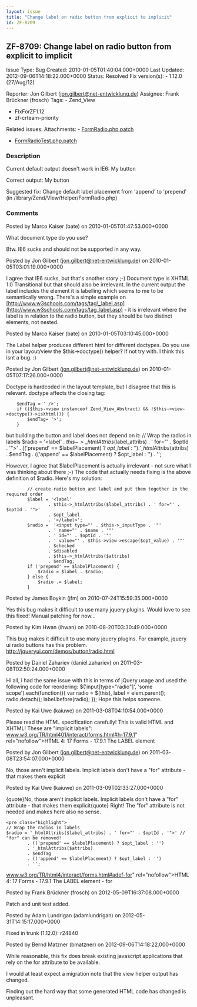 ```yaml
---
layout: issue
title: "Change label on radio button from explicit to implicit"
id: ZF-8709
---
```


ZF-8709: Change label on radio button from explicit to implicit
---------------------------------------------------------------

 Issue Type: Bug Created: 2010-01-05T01:40:04.000+0000 Last Updated: 2012-09-06T14:18:22.000+0000 Status: Resolved Fix version(s): - 1.12.0 (27/Aug/12)
 
 Reporter:  Jon Gilbert (jon.gilbert@net-entwicklung.de)  Assignee:  Frank Brückner (frosch)  Tags: - Zend\_View
- FixForZF1.12
- zf-crteam-priority
 
 Related issues: 
 Attachments: - [FormRadio.php.patch](/issues/secure/attachment/15071/FormRadio.php.patch)
- [FormRadioTest.php.patch](/issues/secure/attachment/15072/FormRadioTest.php.patch)
 
### Description

Current default output doesn't work in IE6: My button

Correct output: My button

Suggested fix: Change default label placement from 'append' to 'prepend' (in /library/Zend/View/Helper/FormRadio.php)

 

 

### Comments

Posted by Marco Kaiser (bate) on 2010-01-05T01:47:53.000+0000

What document type do you use?

Btw. IE6 sucks and should not be supported in any way.

 

 

Posted by Jon Gilbert (jon.gilbert@net-entwicklung.de) on 2010-01-05T03:01:19.000+0000

I agree that IE6 sucks, but that's another story ;-) Document type is XHTML 1.0 Transitional but that should also be irrelevant. In the current output the label includes the element it is labelling which seems to me to be semantically wrong. There's a simple example on [http://www.w3schools.com/tags/tag\_label.asp](http://www.w3schools.com/tags/tag_label.asp) - it is irrelevant where the label is in relation to the radio button, but they should be two distinct elements, not nested.

 

 

Posted by Marco Kaiser (bate) on 2010-01-05T03:10:45.000+0000

The Label helper produces different html for different doctypes. Do you use in your layout/view the $this->doctype() helper? If not try with. I think this isnt a bug. :)

 

 

Posted by Jon Gilbert (jon.gilbert@net-entwicklung.de) on 2010-01-05T07:17:26.000+0000

Doctype is hardcoded in the layout template, but I disagree that this is relevant. doctype affects the closing tag:

 
        $endTag = ' />';
        if (($this->view instanceof Zend_View_Abstract) && !$this->view->doctype()->isXhtml()) {
            $endTag= '>';
        }


but building the button and label does not depend on it: // Wrap the radios in labels $radio = '<label' . $this->\_htmlAttribs($label\_attribs) . ' for="' . $optId . '">' . (('prepend' == $labelPlacement) ? $opt\_label : '') . '\_htmlAttribs($attribs) . $endTag . (('append' == $labelPlacement) ? $opt\_label : '') . '';

However, I agree that $labelPlacement is actually irrelevant - not sure what I was thinking about there ;-) The code that actually needs fixing is the above definition of $radio. Here's my solution:

 
            // create radio button and label and put them together in the required order
            $label = '<label'
                    . $this->_htmlAttribs($label_attribs) . ' for="' . $optId . '">'
                    . $opt_label
                    . '</label>';
            $radio =  '<input type="' . $this->_inputType . '"'
                    . ' name="' . $name . '"'
                    . ' id="' . $optId . '"'
                    . ' value="' . $this->view->escape($opt_value) . '"'
                    . $checked
                    . $disabled
                    . $this->_htmlAttribs($attribs)
                    . $endTag;
            if ('prepend' == $labelPlacement) {
                $radio = $label . $radio;
            } else {
                $radio .= $label;
            }


 

 

Posted by James Boykin (jfm) on 2010-07-24T15:59:35.000+0000

Yes this bug makes it difficult to use many jquery plugins. Would love to see this fixed! Manual patching for now...

 

 

Posted by Kim Hwan (ihwan) on 2010-08-20T03:30:49.000+0000

This bug makes it difficult to use many jquery plugins. For example, jquery ui radio buttons has this problem. <http://jqueryui.com/demos/button/radio.html>

 

 

Posted by Daniel Zahariev (daniel.zahariev) on 2011-03-08T02:50:24.000+0000

Hi all, i had the same issue with this in terms of jQuery usage and used the following code for reordering: $('input[type="radio"]', 'some scope').each(function(){ var radio = $(this), label = elem.parent(); radio.detach(); label.before(radio); }); Hope this helps someone.

 

 

Posted by Kai Uwe (kaiuwe) on 2011-03-08T04:10:54.000+0000

Please read the HTML specification carefully! This is valid HTML and XHTML! These are "implicit labels": <a href="">www.w3.org/TR/html401/interact/forms.html#h-17.9.1</a>" rel="nofollow">HTML 4: 17 Forms - 17.9.1 The LABEL element

 

 

Posted by Jon Gilbert (jon.gilbert@net-entwicklung.de) on 2011-03-08T23:54:07.000+0000

No, those aren't implicit labels. Implicit labels don't have a "for" attribute - that makes them explicit

 

 

Posted by Kai Uwe (kaiuwe) on 2011-03-09T02:33:27.000+0000

{quote}No, those aren't implicit labels. Implicit labels don't have a "for" attribute - that makes them explicit{quote} Right! The "for" attribute is not needed and makes here also no sense.

 
    <pre class="highlight">
    // Wrap the radios in labels
    $radio = '_htmlAttribs($label_attribs) . ' for="' . $optId . '">' // "for" can be removed!
            . (('prepend' == $labelPlacement) ? $opt_label : '')
            . '_htmlAttribs($attribs)
            . $endTag
            . (('append' == $labelPlacement) ? $opt_label : '')
            . '';


<a href="">www.w3.org/TR/html4/interact/forms.html#adef-for</a>" rel="nofollow">HTML 4: 17 Forms - 17.9.1 The LABEL element - for

 

 

Posted by Frank Brückner (frosch) on 2012-05-09T16:37:08.000+0000

Patch and unit test added.

 

 

Posted by Adam Lundrigan (adamlundrigan) on 2012-05-31T14:15:17.000+0000

Fixed in trunk (1.12.0): r24840

 

 

Posted by Bernd Matzner (bmatzner) on 2012-09-06T14:18:22.000+0000

While reasonable, this fix does break existing javascript applications that rely on the for attribute to be available.

I would at least expect a migration note that the view helper output has changed.

Finding out the hard way that some generated HTML code has changed is unpleasant.

 

 